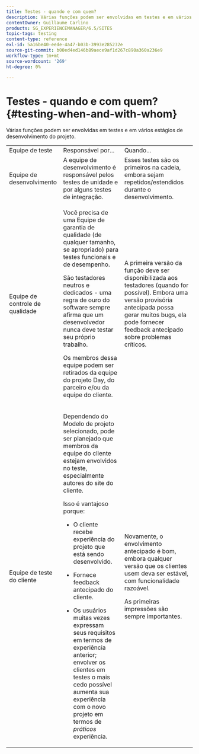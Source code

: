 ```yaml
---
title: Testes - quando e com quem?
description: Várias funções podem ser envolvidas em testes e em vários estágios de desenvolvimento do projeto.
contentOwner: Guillaume Carlino
products: SG_EXPERIENCEMANAGER/6.5/SITES
topic-tags: testing
content-type: reference
exl-id: 5a16be40-eede-4a47-b03b-3993e285232e
source-git-commit: b00ed4ed146b89aece9af1d267c890a360a236e9
workflow-type: tm+mt
source-wordcount: '269'
ht-degree: 0%

---
```


# Testes - quando e com quem?{#testing-when-and-with-whom}

Várias funções podem ser envolvidas em testes e em vários estágios de desenvolvimento do projeto.

<table>
 <tbody>
  <tr>
   <td>Equipe de teste</td>
   <td>Responsável por... </td>
   <td>Quando...</td>
  </tr>
  <tr>
   <td>Equipe de desenvolvimento</td>
   <td>A equipe de desenvolvimento é responsável pelos testes de unidade e por alguns testes de integração.</td>
   <td>Esses testes são os primeiros na cadeia, embora sejam repetidos/estendidos durante o desenvolvimento.</td>
  </tr>
  <tr>
   <td>Equipe de controle de qualidade</td>
   <td><p>Você precisa de uma Equipe de garantia de qualidade (de qualquer tamanho, se apropriado) para testes funcionais e de desempenho.</p> <p>São testadores neutros e dedicados - uma regra de ouro do software sempre afirma que um desenvolvedor nunca deve testar seu próprio trabalho.</p> <p>Os membros dessa equipe podem ser retirados da equipe do projeto Day, do parceiro e/ou da equipe do cliente.</p> </td>
   <td><p>A primeira versão da função deve ser disponibilizada aos testadores (quando for possível). Embora uma versão provisória antecipada possa gerar muitos bugs, ela pode fornecer feedback antecipado sobre problemas críticos.</p> </td>
  </tr>
  <tr>
   <td>Equipe de teste do cliente</td>
   <td><p>Dependendo do Modelo de projeto selecionado, pode ser planejado que membros da equipe do cliente estejam envolvidos no teste, especialmente autores do site do cliente.</p> <p>Isso é vantajoso porque:</p>
    <ul>
     <li><p>O cliente recebe experiência do projeto que está sendo desenvolvido.</p> </li>
     <li><p>Fornece feedback antecipado do cliente.</p> </li>
     <li><p>Os usuários muitas vezes expressam seus requisitos em termos de experiência anterior; envolver os clientes em testes o mais cedo possível aumenta sua experiência com o novo projeto em termos de <i>práticos</i> experiência.</p> </li>
    </ul> </td>
   <td><p>Novamente, o envolvimento antecipado é bom, embora qualquer versão que os clientes usem deva ser estável, com funcionalidade razoável.</p> <p>As primeiras impressões são sempre importantes.</p> </td>
  </tr>
 </tbody>
</table>

